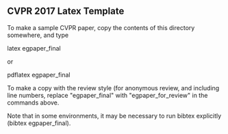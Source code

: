 ## CVPR 2017 Latex Template

To make a sample CVPR paper, copy the contents of this directory
somewhere, and type

 latex egpaper_final

or 

 pdflatex egpaper_final


To make a copy with the review style (for anonymous review, and
including line numbers, replace "egpaper_final" with
"egpaper_for_review" in the commands above.

Note that in some environments, it may be necessary to run bibtex explicitly (bibtex egpaper_final).
